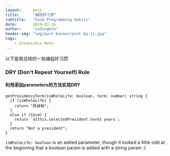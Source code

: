 ```yaml
---
layout:     post
title:      "编程好习惯"
subtitle:   "Good Programming Habits"
date:       2019-02-16
author:     "codingbro"
header-img: "img/post-banner/post-bg-js.jpg"
tags:
    - Extensible Note
---
```

以下是我总结的一些编程好习惯

### DRY (Don't Repeat Yourself) Rule
#### 利用添加parameters的方法实现DRY
```
getPresidencyTerm(isWholeLife: boolean, term: number) string {
  if (isWholeLife) {
    return "终身制";
  }
  else if (term) {
    return `${this.selectedPresident.term} years`;
  }
  return "Not a president";
}
```
`isWholeLife: boolean` is an added parameter, though it looked a little odd at the beginning that a boolean param is added with a string param :)
